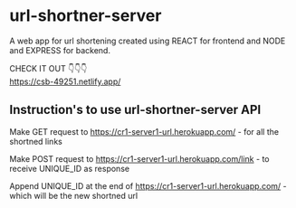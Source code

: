 # url-shortner-server

A web app for url shortening created using REACT for frontend and NODE and EXPRESS for backend.

CHECK IT OUT 👇👇👇 <br>
https://csb-49251.netlify.app/


## Instruction's to use url-shortner-server API

 Make GET request to https://cr1-server1-url.herokuapp.com/   -  for all the shortned links
<br>

Make POST request to https://cr1-server1-url.herokuapp.com/link -  to receive UNIQUE_ID as response
<br>

Append UNIQUE_ID at the end of https://cr1-server1-url.herokuapp.com/ - which will be the new shortned url

